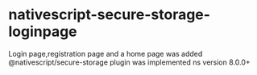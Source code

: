 # nativescript-secure-storage-loginpage

Login page,registration page and a home page was added
@nativescript/secure-storage plugin was implemented
ns version 8.0.0+
